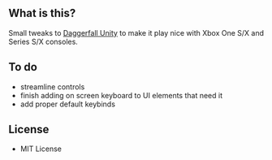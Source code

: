 ## What is this?
Small tweaks to [Daggerfall Unity](https://github.com/Interkarma/daggerfall-unity) to make it play nice with Xbox One S/X and Series S/X consoles.

## To do
+ streamline controls
+ finish adding on screen keyboard to UI elements that need it
+ add proper default keybinds

## License
+ MIT License
